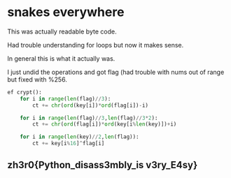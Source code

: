 # snakes everywhere

This was actually readable byte code.

Had trouble understanding for loops but now it makes sense.

In general this is what it actually was.

I just undid the operations and got flag \(had trouble with nums out of range but fixed with %256.

```python
ef crypt():
    for i in range(len(flag)//3):
        ct += chr(ord(key[i])*ord(flag[i])-i)

    for i in range(len(flag)//3,len(flag)//3*2):
        ct += chr(ord(flag[i])*ord(key[i%len(key)])+i)

    for i in range(len(key)//2,len(flag)):
        ct += key[i%16]^flag[i]
```

## zh3r0{Python\_disass3mbly\_is v3ry\_E4sy}

